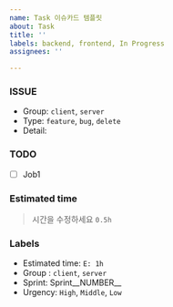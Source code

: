 ```yaml
---
name: Task 이슈카드 템플릿
about: Task
title: ''
labels: backend, frontend, In Progress
assignees: ''

---
```


### ISSUE
- Group: `client`, `server`
- Type: `feature`, `bug`, `delete`
- Detail: 

### TODO
- [ ] Job1

### Estimated time
>시간을 수정하세요 
`0.5h`

### Labels
- Estimated time: `E: 1h`
- Group : `client`, `server`
- Sprint: Sprint__NUMBER__
- Urgency: `High`, `Middle`, `Low`
